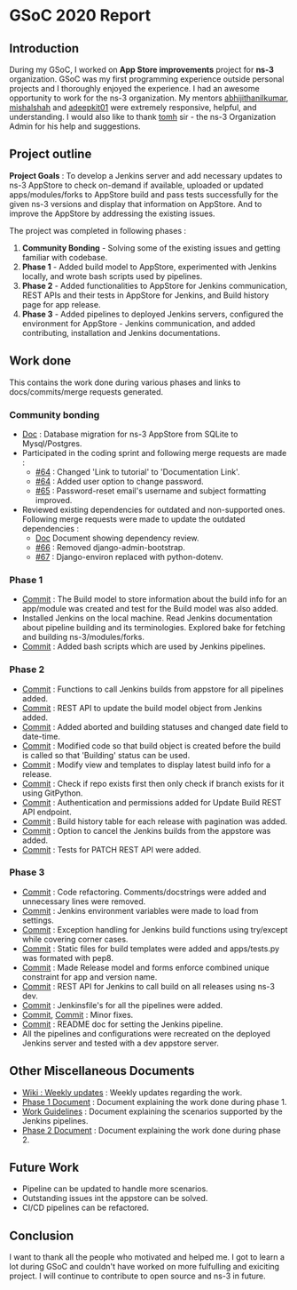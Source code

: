 # GSoC 2020 Report

## Introduction

During my GSoC, I worked on **App Store improvements** project for **ns-3** organization. GSoC was my first programming experience outside personal projects and I thoroughly enjoyed the experience. I had an awesome opportunity to work for the ns-3 organization. My mentors [abhijithanilkumar](https://github.com/abhijithanilkumar/), [mishalshah](https://github.com/mishal23) and [adeepkit01](https://github.com/adeepkit01) were extremely responsive, helpful, and understanding. I would also like to thank [tomh](http://www.tomh.org/) sir - the ns-3 Organization Admin for his help and suggestions.

## Project outline

**Project Goals** : To develop a Jenkins server and add necessary updates to ns-3 AppStore to check on-demand if available, uploaded or updated apps/modules/forks to AppStore build and pass tests successfully for the given ns-3 versions and display that information on AppStore. And to improve the AppStore by addressing the existing issues.

The project was completed in following phases :

1. **Community Bonding** - Solving some of the existing issues and getting familiar with codebase.
2. **Phase 1** - Added build model to AppStore, experimented with Jenkins locally, and wrote bash scripts used by pipelines.
3. **Phase 2** - Added functionalities to AppStore for Jenkins communication, REST APIs and their tests in AppStore for Jenkins, and Build history page for app release.
4. **Phase 3** - Added pipelines to deployed Jenkins servers, configured the environment for AppStore - Jenkins communication, and added contributing, installation and Jenkins documentations.

## Work done

This contains the work done during various phases and links to docs/commits/merge requests generated.

### Community bonding

- [Doc](https://docs.google.com/document/d/1uw0aHN7BF-H9fR14gna_A-NMiEsdYxQQAfZ3s9YY5a0/edit?usp=sharing) : Database migration for ns-3 AppStore from SQLite to Mysql/Postgres.
- Participated in the coding sprint and following merge requests are made :
  - [#64](https://gitlab.com/nsnam/ns-3-AppStore/-/merge_requests/63) : Changed 'Link to tutorial' to 'Documentation Link'.
  - [#64](https://gitlab.com/nsnam/ns-3-AppStore/-/merge_requests/64) : Added user option to change password.
  - [#65](https://gitlab.com/nsnam/ns-3-AppStore/-/merge_requests/65) : Password-reset email's username and subject formatting improved.
- Reviewed existing dependencies for outdated and non-supported ones. Following merge requests were made to update the outdated dependencies :
  - [Doc](https://docs.google.com/document/d/1ylSdZ7zTM4MlSBqSHaik244cZsj_2nkffqPtxHMiQwc/edit?usp=sharing) Document showing dependency review.
  - [#66](https://gitlab.com/nsnam/ns-3-AppStore/-/merge_requests/66) : Removed django-admin-bootstrap.
  - [#67](https://gitlab.com/nsnam/ns-3-AppStore/-/merge_requests/67) : Django-environ replaced with python-dotenv.

### Phase 1

- [Commit](https://gitlab.com/shivamanipatil/ns-3-AppStore/-/commit/db059501e9537233da4f1294deb9d9039908df1d) : The Build model to store information about the build info for an app/module was created and test for the Build model was also added.
- Installed Jenkins on the local machine. Read Jenkins documentation about pipeline building and its terminologies. Explored bake for fetching and building ns-3/modules/forks.
- [Commit](https://gitlab.com/nsnam/ns-3-AppStore/-/commit/6c7c6a55bbe99dc952d920e2148106a8a096552b?merge_request_iid=69) : Added bash scripts which are used by Jenkins pipelines.

### Phase 2

- [Commit](https://gitlab.com/nsnam/ns-3-AppStore/-/commit/c39770666c14686b916880ad938a90a77d8987e1?merge_request_iid=69) : Functions to call Jenkins builds from appstore for all pipelines added.
- [Commit](https://gitlab.com/nsnam/ns-3-AppStore/-/commit/cb5637253f89e97497005eb62d41b025030f7d4a?merge_request_iid=69) : REST API to update the build model object from Jenkins added.
- [Commit](https://gitlab.com/nsnam/ns-3-AppStore/-/commit/bc93eff4c6302dc76664105599a707f4be11ca8d?merge_request_iid=69) : Added aborted and building statuses and changed date field to date-time.
- [Commit](https://gitlab.com/nsnam/ns-3-AppStore/-/commit/468ec37209f1b5f6685ce40fd8352c04ba1978dc?merge_request_iid=69) : Modified code so that build object is created before the build is called so that 'Building' status can be used.
- [Commit](https://gitlab.com/nsnam/ns-3-AppStore/-/commit/d695a210083a4a99f1d6364656d4820bc0105ec3?merge_request_iid=69) : Modify view and templates to display latest build info for a release.
- [Commit](https://gitlab.com/nsnam/ns-3-AppStore/-/merge_requests/69/diffs?commit_id=823cd8e332f0068da3449b7fea19d1387e7ea172) : Check if repo exists first then only check if branch exists for it using GitPython.
- [Commit](https://gitlab.com/nsnam/ns-3-AppStore/-/commit/4966d962be544f73cc0c1ddff7da23ecc21c6566?merge_request_iid=69) : Authentication and permissions added for Update Build REST API endpoint.
- [Commit](https://gitlab.com/nsnam/ns-3-AppStore/-/commit/aada385072b22679a663ea38869d2ea6ed3ccda6?merge_request_iid=69) : Build history table for each release with pagination was added.
- [Commit](https://gitlab.com/nsnam/ns-3-AppStore/-/commit/a1bb41c3de9447256f16e9c1f94734ce682218c8?merge_request_iid=69) : Option to cancel the Jenkins builds from the appstore was added.
- [Commit](https://gitlab.com/nsnam/ns-3-AppStore/-/commit/561c65bb527d3606d21fe3424dc85109b5c74ccd?merge_request_iid=69) : Tests for PATCH REST API were added.

### Phase 3

- [Commit](https://gitlab.com/nsnam/ns-3-AppStore/-/commit/acfc4911043e3378d2173f0eea6bdd8343bf44ec?merge_request_iid=69) : Code refactoring. Comments/docstrings were added and unnecessary lines were removed.
- [Commit](https://gitlab.com/nsnam/ns-3-AppStore/-/commit/cef258add2b8204d4208f13c258e970bff0e3cae?merge_request_iid=69) : Jenkins environment variables were made to load from settings.
- [Commit](https://gitlab.com/nsnam/ns-3-AppStore/-/commit/2329f1d6b64a07e85ac666d07bd932b3f59298a5?merge_request_iid=69) : Exception handling for Jenkins build functions using try/except while covering corner cases.
- [Commit](https://gitlab.com/nsnam/ns-3-AppStore/-/commit/1a4934bc5880d4315d1e457379f45e04a9b6cb7c?merge_request_iid=69) : Static files for build templates were added and apps/tests.py was formated with pep8.
- [Commit](https://gitlab.com/nsnam/ns-3-AppStore/-/commit/96e0887e9d972d1e9648d35193460e400174b483?merge_request_iid=69) : Made Release model and forms enforce combined unique constraint for app and version name.
- [Commit](https://gitlab.com/nsnam/ns-3-AppStore/-/commit/437d3ff46bb615e421d1212becd5e874a087de50?merge_request_iid=69) : REST API for Jenkins to call build on all releases using ns-3 dev.
- [Commit](https://gitlab.com/nsnam/ns-3-AppStore/-/commit/6e46b1587ff4a176a38e2d11c4b65c1822d46eb7?merge_request_iid=69) : Jenkinsfile's for all the pipelines were added.
- [Commit](https://gitlab.com/nsnam/ns-3-AppStore/-/commit/bbf603f40ccbae743296f72d6d03fd114dc43a42?merge_request_iid=69), [Commit](https://gitlab.com/nsnam/ns-3-AppStore/-/commit/d8563d60a1b790706def92b1b9073885417bae05?merge_request_iid=69) : Minor fixes.
- [Commit](https://gitlab.com/nsnam/ns-3-AppStore/-/commit/b142b7a891776cca704590cabbc58896004205f3?merge_request_iid=69) : README doc for setting the Jenkins pipeline.
- All the pipelines and configurations were recreated on the deployed Jenkins server and tested with a dev appstore server.

## Other Miscellaneous Documents

- [Wiki : Weekly updates](https://www.nsnam.org/wiki/GSOC2020AppStore) : Weekly updates regarding the work.
- [Phase 1 Document](https://docs.google.com/document/d/1ekx4xlLK6KDj9TnFTpxVFp_7RelAYe7JvzX-Y5RRfhA/edit?usp=sharing) : Document explaining the work done during phase 1.
- [Work Guidelines](https://docs.google.com/document/d/19xdtI-qfJmVoJJK-JN88jyNBQAyrkBvfuM_nTfdSh_s/edit?usp=sharing) : Document explaining the scenarios supported by the Jenkins pipelines.
- [Phase 2 Document](https://docs.google.com/document/d/1KofTOsiA0I_HQFSQ_zc-iK2gdN2QRyYFoRiuG2GkIh4/edit?usp=sharing) : Document explaining the work done during phase 2.

## Future Work

- Pipeline can be updated to handle more scenarios.
- Outstanding issues int the appstore can be solved.
- CI/CD pipelines can be refactored.

## Conclusion

I want to thank all the people who motivated and helped me. I got to learn a lot during GSoC and couldn't have worked on more fulfulling and exiciting project. I will continue to contribute to open source and ns-3 in future.
